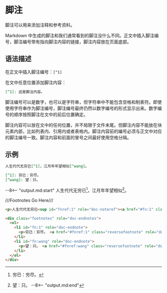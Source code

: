 # 脚注

脚注可以用来添加注释和参考资料。

Markdown 中生成的脚注和我们通常看到的脚注没什么不同。正文中插入脚注编号，脚注编号带有指向脚注内容的链接，脚注内容放在页面底部。

## 语法描述

在正文中插入脚注编号：`[^1]`

在文中任意位置添加脚注内容：

```markdown
[^1]: 这是脚注内容。
```

脚注编号可以是数字，也可以是字符串，但字符串中不能包含空格和制表符。即使使用字符串作为脚注编号，脚注编号最终仍然以数字编号的形式显示出来。数字编号的顺序按照脚注在文中的前后位置确定。

脚注内容可以放在文中的任何位置，并不局限于文件末尾。但脚注内容不能放在块元素内部，比如列表内、引用内或者表格内。脚注内容前的编号必须与正文中对应的脚注编号一致。脚注内容和前面的冒号之间最好使用空格分隔。

## 示例

```markdown
人生代代无穷已[^1]，江月年年望相似[^wang]。

[^1]: 穷已：穷尽。
[^wang]: 望：只。
```

--8<-- "output.md:start"
人生代代无穷已[^1]，江月年年望相似[^wang]。

///Footnotes Go Here///

[^1]: 穷已：穷尽。
[^wang]: 望：只。
--8<-- "output.md:end"

```html
<p>人生代代无穷已<sup id="fnref:1" role="doc-noteref"><a href="#fn:1" class="footnote" rel="footnote">1</a></sup>，江月年年望相似<sup id="fnref:wang" role="doc-noteref"><a href="#fn:wang" class="footnote" rel="footnote">2</a></sup>。</p>

<div class="footnotes" role="doc-endnotes">
  <ol>
    <li id="fn:1" role="doc-endnote">
      <p>穷已：穷尽。 <a href="#fnref:1" class="reversefootnote" role="doc-backlink">&#8617;</a></p>
    </li>
    <li id="fn:wang" role="doc-endnote">
      <p>望：只。 <a href="#fnref:wang" class="reversefootnote" role="doc-backlink">&#8617;</a></p>
    </li>
  </ol>
</div>
```
